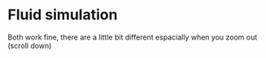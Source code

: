 # Fluid simulation

Both work fine, there are a little bit different espacially when you zoom out (scroll down)
